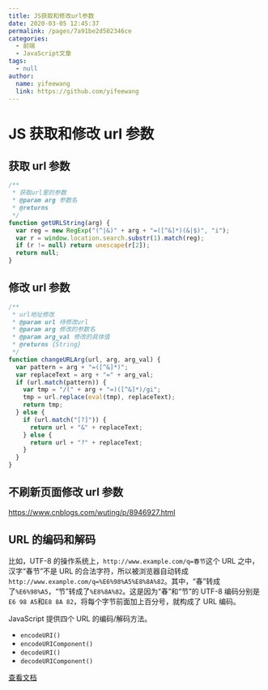 ```yaml
---
title: JS获取和修改url参数
date: 2020-03-05 12:45:37
permalink: /pages/7a91be2d502346ce
categories:
  - 前端
  - JavaScript文章
tags:
  - null
author:
  name: yifeewang
  link: https://github.com/yifeewang
---
```


# JS 获取和修改 url 参数

## 获取 url 参数

```js
/**
 * 获取url里的参数
 * @param arg 参数名
 * @returns
 */
function getURLString(arg) {
  var reg = new RegExp("(^|&)" + arg + "=([^&]*)(&|$)", "i");
  var r = window.location.search.substr(1).match(reg);
  if (r != null) return unescape(r[2]);
  return null;
}
```

## 修改 url 参数

```js
/**
 * url地址修改
 * @param url 待修改url
 * @param arg 修改的参数名
 * @param arg_val 修改的具体值
 * @returns {String}
 */
function changeURLArg(url, arg, arg_val) {
  var pattern = arg + "=([^&]*)";
  var replaceText = arg + "=" + arg_val;
  if (url.match(pattern)) {
    var tmp = "/(" + arg + "=)([^&]*)/gi";
    tmp = url.replace(eval(tmp), replaceText);
    return tmp;
  } else {
    if (url.match("[?]")) {
      return url + "&" + replaceText;
    } else {
      return url + "?" + replaceText;
    }
  }
}
```

## 不刷新页面修改 url 参数

<https://www.cnblogs.com/wuting/p/8946927.html>

## URL 的编码和解码

比如，UTF-8 的操作系统上，`http://www.example.com/q=春节`这个 URL 之中，汉字“春节”不是 URL 的合法字符，所以被浏览器自动转成`http://www.example.com/q=%E6%98%A5%E8%8A%82`。其中，“春”转成了`%E6%98%A5`，“节”转成了`%E8%8A%82`。这是因为“春”和“节”的 UTF-8 编码分别是`E6 98 A5`和`E8 8A 82`，将每个字节前面加上百分号，就构成了 URL 编码。

JavaScript 提供四个 URL 的编码/解码方法。

- `encodeURI()`
- `encodeURIComponent()`
- `decodeURI()`
- `decodeURIComponent()`

[查看文档](https://yifeewang.com/pages/bab4930124ad2c10/#_2、url-的编码和解码)

 
 <comment/> 
 